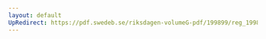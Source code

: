 ```yaml
---
layout: default
UpRedirect: https://pdf.swedeb.se/riksdagen-volumeG-pdf/199899/reg_199899/reg_199899_0425.pdf
---
```

